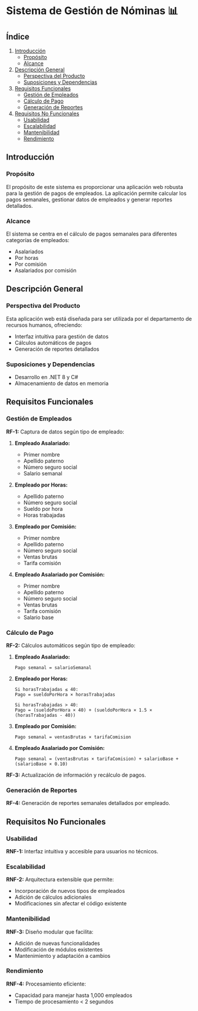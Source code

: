# Sistema de Gestión de Nóminas 📊

## Índice
1. [Introducción](#introducción)
   - [Propósito](#propósito)
   - [Alcance](#alcance)
2. [Descripción General](#descripción-general)
   - [Perspectiva del Producto](#perspectiva-del-producto)
   - [Suposiciones y Dependencias](#suposiciones-y-dependencias)
3. [Requisitos Funcionales](#requisitos-funcionales)
   - [Gestión de Empleados](#gestión-de-empleados)
   - [Cálculo de Pago](#cálculo-de-pago)
   - [Generación de Reportes](#generación-de-reportes)
4. [Requisitos No Funcionales](#requisitos-no-funcionales)
   - [Usabilidad](#usabilidad)
   - [Escalabilidad](#escalabilidad)
   - [Mantenibilidad](#mantenibilidad)
   - [Rendimiento](#rendimiento)

## Introducción

### Propósito
El propósito de este sistema es proporcionar una aplicación web robusta para la gestión de pagos de empleados. La aplicación permite calcular los pagos semanales, gestionar datos de empleados y generar reportes detallados.

### Alcance
El sistema se centra en el cálculo de pagos semanales para diferentes categorías de empleados:
- Asalariados
- Por horas
- Por comisión
- Asalariados por comisión

## Descripción General

### Perspectiva del Producto
Esta aplicación web está diseñada para ser utilizada por el departamento de recursos humanos, ofreciendo:
- Interfaz intuitiva para gestión de datos
- Cálculos automáticos de pagos
- Generación de reportes detallados

### Suposiciones y Dependencias
- Desarrollo en .NET 8 y C#
- Almacenamiento de datos en memoria

## Requisitos Funcionales

### Gestión de Empleados
**RF-1:** Captura de datos según tipo de empleado:

1. **Empleado Asalariado:**
   - Primer nombre
   - Apellido paterno
   - Número seguro social
   - Salario semanal

2. **Empleado por Horas:**
   - Apellido paterno
   - Número seguro social
   - Sueldo por hora
   - Horas trabajadas

3. **Empleado por Comisión:**
   - Primer nombre
   - Apellido paterno
   - Número seguro social
   - Ventas brutas
   - Tarifa comisión

4. **Empleado Asalariado por Comisión:**
   - Primer nombre
   - Apellido paterno
   - Número seguro social
   - Ventas brutas
   - Tarifa comisión
   - Salario base

### Cálculo de Pago
**RF-2:** Cálculos automáticos según tipo de empleado:

1. **Empleado Asalariado:**
   ```
   Pago semanal = salarioSemanal
   ```

2. **Empleado por Horas:**
   ```
   Si horasTrabajadas ≤ 40:
   Pago = sueldoPorHora × horasTrabajadas

   Si horasTrabajadas > 40:
   Pago = (sueldoPorHora × 40) + (sueldoPorHora × 1.5 × (horasTrabajadas - 40))
   ```

3. **Empleado por Comisión:**
   ```
   Pago semanal = ventasBrutas × tarifaComision
   ```

4. **Empleado Asalariado por Comisión:**
   ```
   Pago semanal = (ventasBrutas × tarifaComision) + salarioBase + (salarioBase × 0.10)
   ```

**RF-3:** Actualización de información y recálculo de pagos.

### Generación de Reportes
**RF-4:** Generación de reportes semanales detallados por empleado.

## Requisitos No Funcionales

### Usabilidad
**RNF-1:** Interfaz intuitiva y accesible para usuarios no técnicos.

### Escalabilidad
**RNF-2:** Arquitectura extensible que permite:
- Incorporación de nuevos tipos de empleados
- Adición de cálculos adicionales
- Modificaciones sin afectar el código existente

### Mantenibilidad
**RNF-3:** Diseño modular que facilita:
- Adición de nuevas funcionalidades
- Modificación de módulos existentes
- Mantenimiento y adaptación a cambios

### Rendimiento
**RNF-4:** Procesamiento eficiente:
- Capacidad para manejar hasta 1,000 empleados
- Tiempo de procesamiento < 2 segundos